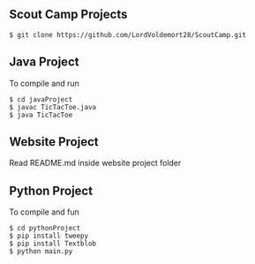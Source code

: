 Scout Camp Projects 
-------------------------
```shell
$ git clone https://github.com/LordVoldemort28/ScoutCamp.git
```
Java Project
--------------

To compile and run 

```shell
$ cd javaProject
$ javac TicTacToe.java 
$ java TicTacToe
```

Website Project
-----------------
Read README.md inside website project folder

Python Project
-----------------
To compile and fun
```shell
$ cd pythonProject
$ pip install tweepy
$ pip install Textblob
$ python main.py
```
